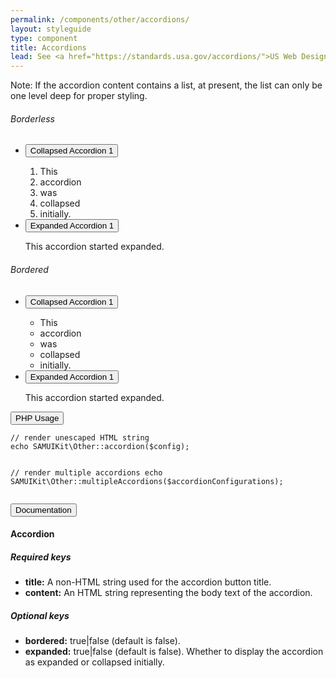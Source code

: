 ```yaml
---
permalink: /components/other/accordions/
layout: styleguide
type: component
title: Accordions
lead: See <a href="https://standards.usa.gov/accordions/">US Web Design Standards</a> for design description.
---
```


<p>Note: If the accordion content contains a list, at present, the list can only be one level deep for proper styling.</p>

<div class="preview">

  <h6>Borderless</h6>
  <div class="usa-accordion">
    <ul class="usa-unstyled-list">
      <li>
        <button class="usa-button-unstyled" aria-expanded="false" aria-controls="collapsible-1">Collapsed Accordion 1</button>
        <div id="collapsible-1" aria-hidden="true" class="usa-accordion-content">
          <ol>
            <li>This</li>
            <li>accordion</li>
            <li>was</li>
            <li>collapsed</li>
            <li>initially.</li>
          </ol>
        </div>
      </li>
      <li>
        <button class="usa-button-unstyled" aria-expanded="true" aria-controls="collapsible-0">Expanded Accordion 1</button>
        <div id="collapsible-0" aria-hidden="false" class="usa-accordion-content">
          <p>This accordion started expanded.</p>
        </div>
      </li>
    </ul>
  </div>
  
  <h6>Bordered</h6>
  <div class="usa-accordion-bordered">
    <ul class="usa-unstyled-list">
      <li>
        <button class="usa-button-unstyled" aria-expanded="false" aria-controls="collapsible-1">Collapsed Accordion 1</button>
        <div id="collapsible-1" aria-hidden="true" class="usa-accordion-content">
          <ul>
            <li>This</li>
            <li>accordion</li>
            <li>was</li>
            <li>collapsed</li>
            <li>initially.</li>
          </ul>
        </div>
      </li>
      <li>
        <button class="usa-button-unstyled" aria-expanded="true" aria-controls="collapsible-0">Expanded Accordion 1</button>
        <div id="collapsible-0" aria-hidden="false" class="usa-accordion-content">
          <p>This accordion started expanded.</p>
        </div>
      </li>
    </ul>
  </div>
</div>

<div class="usa-accordion-bordered usa-accordion-docs">
  <button class="usa-button-unstyled usa-accordion-button"
      aria-expanded="false" aria-controls="collapsible-0">
    PHP Usage
  </button>
  <div id="collapsible-0" aria-hidden="true" class="usa-accordion-content">
<pre><code>// render unescaped HTML string
echo SAMUIKit\Other::accordion($config);

// render multiple accordions
echo SAMUIKit\Other::multipleAccordions($accordionConfigurations);</code></pre>
  </div>
</div>
<div class="usa-accordion-bordered usa-accordion-docs">
  <button class="usa-button-unstyled usa-accordion-button"
    aria-expanded="true" aria-controls="collapsible-0">
    Documentation
  </button>
  <div id="collapsible-0" aria-hidden="false" class="usa-accordion-content">
    <h4 class="usa-heading">Accordion</h4>
    <h5>Required keys</h5>
    <ul>
      <li><strong>title:</strong> A non-HTML string used for the accordion button title.</li>
      <li><strong>content:</strong> An HTML string representing the body text of the accordion.</li>
    </ul>
    <h5>Optional keys</h5>
    <ul>
      <li><strong>bordered:</strong> true|false (default is false).</li>
      <li><strong>expanded:</strong> true|false (default is false). Whether to display the accordion as expanded or collapsed initially.</li>
    </ul>
  </div>
</div>
